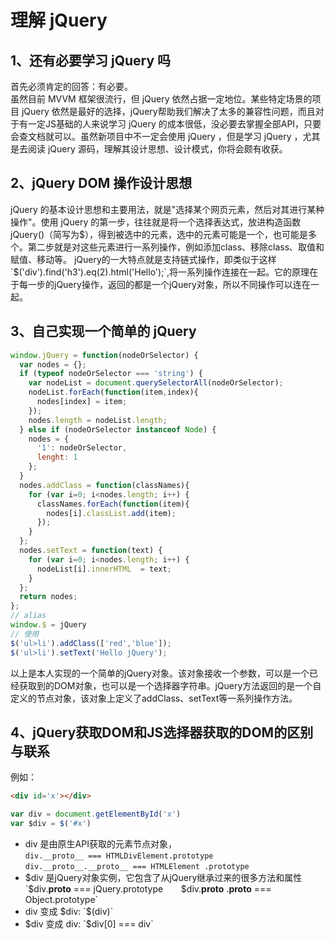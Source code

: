 # 理解 jQuery

## 1、还有必要学习 jQuery 吗
首先必须肯定的回答：有必要。  
虽然目前 MVVM 框架很流行，但 jQuery 依然占据一定地位。某些特定场景的项目 jQuery 依然是最好的选择，jQuery帮助我们解决了太多的兼容性问题，而且对于有一定JS基础的人来说学习 jQuery 的成本很低，没必要去掌握全部API，只要会查文档就可以。虽然新项目中不一定会使用 jQuery ，但是学习 jQuery ，尤其是去阅读 jQuery 源码，理解其设计思想、设计模式，你将会颇有收获。

## 2、jQuery DOM 操作设计思想
jQuery 的基本设计思想和主要用法，就是"选择某个网页元素，然后对其进行某种操作"。使用 jQuery 的第一步，往往就是将一个选择表达式，放进构造函数 jQuery()（简写为$），得到被选中的元素，选中的元素可能是一个，也可能是多个。第二步就是对这些元素进行一系列操作，例如添加class、移除class、取值和赋值、移动等。 jQuery的一大特点就是支持链式操作，即类似于这样`$('div').find('h3').eq(2).html('Hello');`,将一系列操作连接在一起。它的原理在于每一步的jQuery操作，返回的都是一个jQuery对象，所以不同操作可以连在一起。

## 3、自己实现一个简单的 jQuery
```javascript
window.jQuery = function(nodeOrSelector) {
  var nodes = {};
  if (typeof nodeOrSelector === 'string') {
    var nodeList = document.querySelectorAll(nodeOrSelector);
    nodeList.forEach(function(item,index){
      nodes[index] = item;
    });
    nodes.length = nodeList.length;
  } else if (nodeOrSelector instanceof Node) {
    nodes = {
      '1': nodeOrSelector,
      lenght: 1
    };
  }
  nodes.addClass = function(classNames){
    for (var i=0; i<nodes.length; i++) {
      classNames.forEach(function(item){
        nodes[i].classList.add(item);
      });
    }
  };
  nodes.setText = function(text) {
    for (var i=0; i<nodes.length; i++) {
      nodeList[i].innerHTML  = text;
    }
  };
  return nodes;
};
// alias
window.$ = jQuery
// 使用
$('ul>li').addClass(['red','blue']);
$('ul>li').setText('Hello jQuery');
```
以上是本人实现的一个简单的jQuery对象。该对象接收一个参数，可以是一个已经获取到的DOM对象，也可以是一个选择器字符串。jQuery方法返回的是一个自定义的节点对象，该对象上定义了addClass、setText等一系列操作方法。

## 4、jQuery获取DOM和JS选择器获取的DOM的区别与联系
例如：
```html
<div id='x'></div>
```
```javascript
var div = document.getElementById('x')
var $div = $('#x')
```
- div 是由原生API获取的元素节点对象，     
    `div.__proto__ === HTMLDivElement.prototype`    
    `div.__proto__.__proto__ === HTMLElement .prototype`
- $div 是jQuery对象实例，它包含了从jQuery继承过来的很多方法和属性      
    `$div.__proto__ === jQuery.prototype`   
    `$div.__proto__ .__proto__ === Object.prototype`
- div 变成 $div:  
    `$(div)`
- $div 变成 div:  
    `$div[0] === div`
